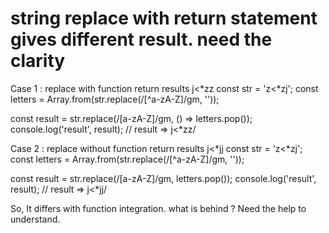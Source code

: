 
# string replace with return statement gives different result. need the clarity

Case 1 : replace with function return results j<*zz
const str = 'z<*zj';
const letters = Array.from(str.replace(/[^a-zA-Z]/gm, ''));

const result = str.replace(/[a-zA-Z]/gm, () => letters.pop());
console.log('result', result); // result => j<*zz/

Case 2 : replace without function return results j<*jj
const str = 'z<*zj';
const letters = Array.from(str.replace(/[^a-zA-Z]/gm, ''));

const result = str.replace(/[a-zA-Z]/gm,  letters.pop());
console.log('result', result); // result => j<*jj/

So, It differs with function integration. what is behind ? Need the help to understand.

        